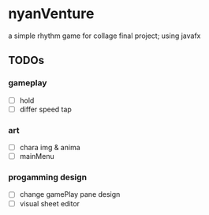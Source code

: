 # nyanVenture
a simple rhythm game for collage final project; using javafx


## TODOs
### gameplay
- [ ] hold
- [ ] differ speed tap

### art
- [ ] chara img & anima
- [ ] mainMenu

### progamming design
- [ ] change gamePlay pane design
- [ ] visual sheet editor
